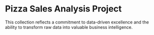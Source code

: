# Pizza Sales Analysis Project
This collection reflects a commitment to data-driven excellence and the ability to transform raw data into valuable business intelligence.
